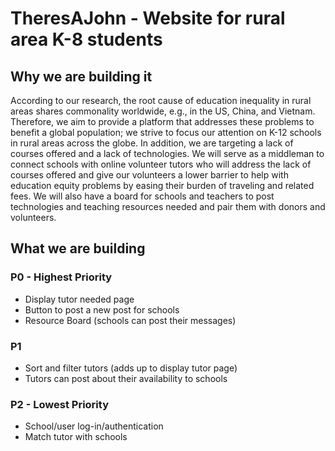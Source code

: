 # TheresAJohn - Website for rural area K-8 students

## Why we are building it

According to our research, the root cause of education inequality in rural areas shares
commonality worldwide, e.g., in the US, China, and Vietnam. Therefore, we aim to
provide a platform that addresses these problems to benefit a global population; we
strive to focus our attention on K-12 schools in rural areas across the globe. In addition,
we are targeting a lack of courses offered and a lack of technologies.
We will serve as a middleman to connect schools with online volunteer tutors who will
address the lack of courses offered and give our volunteers a lower barrier to help with
education equity problems by easing their burden of traveling and related fees.
We will also have a board for schools and teachers to post technologies and teaching
resources needed and pair them with donors and volunteers.

## What we are building

### P0 - Highest Priority
* Display tutor needed page
* Button to post a new post for schools
* Resource Board (schools can post their messages)
### P1 
* Sort and filter tutors (adds up to display tutor page)
* Tutors can post about their availability to schools
### P2 - Lowest Priority
* School/user log-in/authentication
* Match tutor with schools


